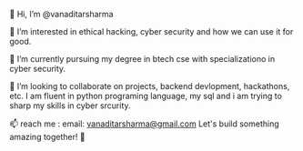 👋 Hi, I’m @vanaditarsharma

👀 I’m interested in ethical hacking, cyber security and how we can use it for good.

🌱 I’m currently pursuing my degree in btech cse with specializationo in cyber security.

💞️ I’m looking to collaborate on projects, backend devlopment, hackathons, etc. I am fluent in python programing language, my sql and i am trying to sharp my skills in cyber srcurity.

📫 reach me : email: vanaditarsharma@gmail.com 
Let's build something amazing together! 🚀
